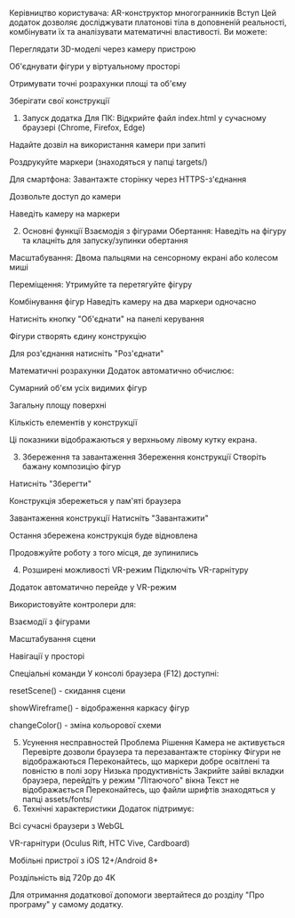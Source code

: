Керівництво користувача: AR-конструктор многогранників
Вступ
Цей додаток дозволяє досліджувати платонові тіла в доповненій реальності, комбінувати їх та аналізувати математичні властивості. Ви можете:

Переглядати 3D-моделі через камеру пристрою

Об'єднувати фігури у віртуальному просторі

Отримувати точні розрахунки площі та об'єму

Зберігати свої конструкції

1. Запуск додатка
Для ПК:
Відкрийте файл index.html у сучасному браузері (Chrome, Firefox, Edge)

Надайте дозвіл на використання камери при запиті

Роздрукуйте маркери (знаходяться у папці targets/)

Для смартфона:
Завантажте сторінку через HTTPS-з'єднання

Дозвольте доступ до камери

Наведіть камеру на маркери

2. Основні функції
Взаємодія з фігурами
Обертання: Наведіть на фігуру та клацніть для запуску/зупинки обертання

Масштабування: Двома пальцями на сенсорному екрані або колесом миші

Переміщення: Утримуйте та перетягуйте фігуру

Комбінування фігур
Наведіть камеру на два маркери одночасно

Натисніть кнопку "Об'єднати" на панелі керування

Фігури створять єдину конструкцію

Для роз'єднання натисніть "Роз'єднати"

Математичні розрахунки
Додаток автоматично обчислює:

Сумарний об'єм усіх видимих фігур

Загальну площу поверхні

Кількість елементів у конструкції

Ці показники відображаються у верхньому лівому кутку екрана.

3. Збереження та завантаження
Збереження конструкції
Створіть бажану композицію фігур

Натисніть "Зберегти"

Конструкція збережеться у пам'яті браузера

Завантаження конструкції
Натисніть "Завантажити"

Остання збережена конструкція буде відновлена

Продовжуйте роботу з того місця, де зупинились

4. Розширені можливості
VR-режим
Підключіть VR-гарнітуру

Додаток автоматично перейде у VR-режим

Використовуйте контролери для:

Взаємодії з фігурами

Масштабування сцени

Навігації у просторі

Спеціальні команди
У консолі браузера (F12) доступні:

resetScene() - скидання сцени

showWireframe() - відображення каркасу фігур

changeColor() - зміна кольорової схеми

5. Усунення несправностей
Проблема	Рішення
Камера не активується	Перевірте дозволи браузера та перезавантажте сторінку
Фігури не відображаються	Переконайтесь, що маркери добре освітлені та повністю в полі зору
Низька продуктивність	Закрийте зайві вкладки браузера, перейдіть у режим "Літаючого" вікна
Текст не відображається	Переконайтесь, що файли шрифтів знаходяться у папці assets/fonts/
6. Технічні характеристики
Додаток підтримує:

Всі сучасні браузери з WebGL

VR-гарнітури (Oculus Rift, HTC Vive, Cardboard)

Мобільні пристрої з iOS 12+/Android 8+

Роздільність від 720p до 4K

Для отримання додаткової допомоги звертайтеся до розділу "Про програму" у самому додатку.